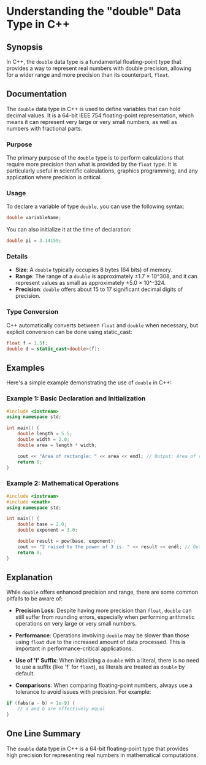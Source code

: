 <!--
Meta Description: # Understanding the "double" Data Type in C++ ## Synopsis In C++, the `double` data type is a fundamental floating-point type that provides a way to r...
Meta Keywords: double, precision, type, float, can
-->

# Understanding the "double" Data Type in C++

## Synopsis
In C++, the `double` data type is a fundamental floating-point type that provides a way to represent real numbers with double precision, allowing for a wider range and more precision than its counterpart, `float`.

## Documentation
The `double` data type in C++ is used to define variables that can hold decimal values. It is a 64-bit IEEE 754 floating-point representation, which means it can represent very large or very small numbers, as well as numbers with fractional parts.

### Purpose
The primary purpose of the `double` type is to perform calculations that require more precision than what is provided by the `float` type. It is particularly useful in scientific calculations, graphics programming, and any application where precision is critical.

### Usage
To declare a variable of type `double`, you can use the following syntax:

```cpp
double variableName;
```

You can also initialize it at the time of declaration:

```cpp
double pi = 3.14159;
```

### Details
- **Size**: A `double` typically occupies 8 bytes (64 bits) of memory.
- **Range**: The range of a `double` is approximately ±1.7 × 10^308, and it can represent values as small as approximately ±5.0 × 10^-324.
- **Precision**: `double` offers about 15 to 17 significant decimal digits of precision.

### Type Conversion
C++ automatically converts between `float` and `double` when necessary, but explicit conversion can be done using static_cast:

```cpp
float f = 1.5f;
double d = static_cast<double>(f);
```

## Examples
Here's a simple example demonstrating the use of `double` in C++:

### Example 1: Basic Declaration and Initialization
```cpp
#include <iostream>
using namespace std;

int main() {
    double length = 5.5;
    double width = 2.0;
    double area = length * width;

    cout << "Area of rectangle: " << area << endl; // Output: Area of rectangle: 11
    return 0;
}
```

### Example 2: Mathematical Operations
```cpp
#include <iostream>
#include <cmath>
using namespace std;

int main() {
    double base = 2.0;
    double exponent = 3.0;

    double result = pow(base, exponent);
    cout << "2 raised to the power of 3 is: " << result << endl; // Output: 2 raised to the power of 3 is: 8
    return 0;
}
```

## Explanation
While `double` offers enhanced precision and range, there are some common pitfalls to be aware of:

- **Precision Loss**: Despite having more precision than `float`, `double` can still suffer from rounding errors, especially when performing arithmetic operations on very large or very small numbers.
  
- **Performance**: Operations involving `double` may be slower than those using `float` due to the increased amount of data processed. This is important in performance-critical applications.
  
- **Use of 'f' Suffix**: When initializing a `double` with a literal, there is no need to use a suffix (like 'f' for `float`), as literals are treated as `double` by default.

- **Comparisons**: When comparing floating-point numbers, always use a tolerance to avoid issues with precision. For example:

```cpp
if (fabs(a - b) < 1e-9) {
    // a and b are effectively equal
}
```

## One Line Summary
The `double` data type in C++ is a 64-bit floating-point type that provides high precision for representing real numbers in mathematical computations.
